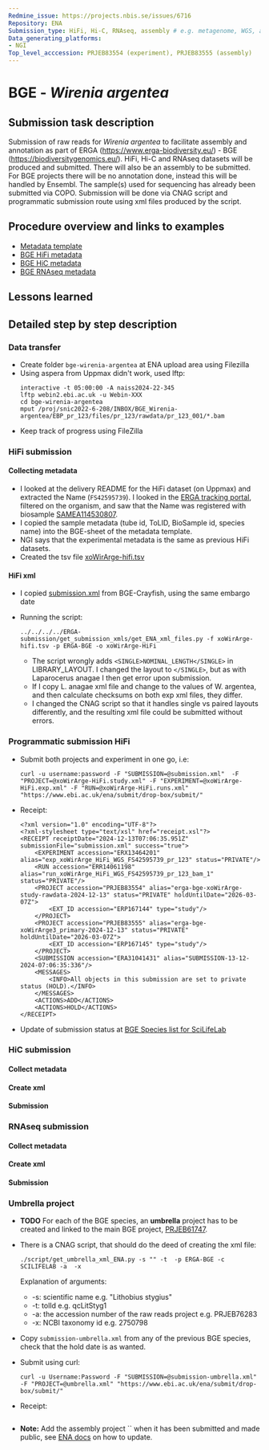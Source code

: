 ```yaml
---
Redmine_issue: https://projects.nbis.se/issues/6716
Repository: ENA
Submission_type: HiFi, Hi-C, RNAseq, assembly # e.g. metagenome, WGS, assembly, - IF RELEVANT
Data_generating_platforms:
- NGI
Top_level_acccession: PRJEB83554 (experiment), PRJEB83555 (assembly)
---
```


# BGE - *Wirenia argentea*

## Submission task description
Submission of raw reads for *Wirenia argentea* to facilitate assembly and annotation as part of ERGA (https://www.erga-biodiversity.eu/) - BGE (https://biodiversitygenomics.eu/). HiFi, Hi-C and RNAseq datasets will be produced and submitted. There will also be an assembly to be submitted. For BGE projects there will be no annotation done, instead this will be handled by Ensembl. The sample(s) used for sequencing has already been submitted via COPO.
Submission will be done via CNAG script and programmatic submission route using xml files produced by the script.

## Procedure overview and links to examples

* [Metadata template](./data/BGE-Wirenia-argentea-metadata.xlsx)
* [BGE HiFi metadata](./data/xoWirArge-hifi.tsv)
* [BGE HiC metadata](./data/-hic.tsv)
* [BGE RNAseq metadata](./data/-rnaseq.tsv)

## Lessons learned
<!-- What went well? What did not went so well? What would you have done differently? -->

## Detailed step by step description

### Data transfer
* Create folder `bge-wirenia-argentea` at ENA upload area using Filezilla
* Using aspera from Uppmax didn't work, used lftp:
    ```
    interactive -t 05:00:00 -A naiss2024-22-345
    lftp webin2.ebi.ac.uk -u Webin-XXX
    cd bge-wirenia-argentea
    mput /proj/snic2022-6-208/INBOX/BGE_Wirenia-argentea/EBP_pr_123/files/pr_123/rawdata/pr_123_001/*.bam
    ```
* Keep track of progress using FileZilla

### HiFi submission
#### Collecting metadata
* I looked at the delivery README for the HiFi dataset (on Uppmax) and extracted the Name (`FS42595739`). I looked in the [ERGA tracking portal](https://genomes.cnag.cat/erga-stream/samples/), filtered on the organism, and saw that the Name was registered with biosample [SAMEA114530807](https://www.ebi.ac.uk/biosamples/samples/SAMEA114530807).
* I copied the sample metadata (tube id, ToLID, BioSample id, species name) into the BGE-sheet of the metadata template.
* NGI says that the experimental metadata is the same as previous HiFi datasets.
* Created the tsv file [xoWirArge-hifi.tsv](./data/xoWirArge-hifi.tsv)

#### HiFi xml
* I copied [submission.xml](./data/submission.xml) from BGE-Crayfish, using the same embargo date

* Running the script:
    ```
    ../../../../ERGA-submission/get_submission_xmls/get_ENA_xml_files.py -f xoWirArge-hifi.tsv -p ERGA-BGE -o xoWirArge-HiFi
    ```
    * The script wrongly adds `<SINGLE>NOMINAL_LENGTH</SINGLE>` in LIBRARY_LAYOUT. I changed the layout to `</SINGLE>`, but as with Laparocerus anagae I then get error upon submission.
    * If I copy L. anagae xml file and change to the values of W. argentea, and then calculate checksums on both exp xml files, they differ.
    * I changed the CNAG script so that it handles single vs paired layouts differently, and the resulting xml file could be submitted without errors.

### Programmatic submission HiFi
* Submit both projects and experiment in one go, i.e:
    ```
    curl -u username:password -F "SUBMISSION=@submission.xml"  -F "PROJECT=@xoWirArge-HiFi.study.xml" -F "EXPERIMENT=@xoWirArge-HiFi.exp.xml" -F "RUN=@xoWirArge-HiFi.runs.xml" "https://www.ebi.ac.uk/ena/submit/drop-box/submit/"
    ```

* Receipt:
    ```
    <?xml version="1.0" encoding="UTF-8"?>
    <?xml-stylesheet type="text/xsl" href="receipt.xsl"?>
    <RECEIPT receiptDate="2024-12-13T07:06:35.951Z" submissionFile="submission.xml" success="true">
        <EXPERIMENT accession="ERX13464201" alias="exp_xoWirArge_HiFi_WGS_FS42595739_pr_123" status="PRIVATE"/>
        <RUN accession="ERR14061198" alias="run_xoWirArge_HiFi_WGS_FS42595739_pr_123_bam_1" status="PRIVATE"/>
        <PROJECT accession="PRJEB83554" alias="erga-bge-xoWirArge-study-rawdata-2024-12-13" status="PRIVATE" holdUntilDate="2026-03-07Z">
            <EXT_ID accession="ERP167144" type="study"/>
        </PROJECT>
        <PROJECT accession="PRJEB83555" alias="erga-bge-xoWirArge3_primary-2024-12-13" status="PRIVATE" holdUntilDate="2026-03-07Z">
            <EXT_ID accession="ERP167145" type="study"/>
        </PROJECT>
        <SUBMISSION accession="ERA31041431" alias="SUBMISSION-13-12-2024-07:06:35:336"/>
        <MESSAGES>
            <INFO>All objects in this submission are set to private status (HOLD).</INFO>
        </MESSAGES>
        <ACTIONS>ADD</ACTIONS>
        <ACTIONS>HOLD</ACTIONS>
    </RECEIPT>
    ```

* Update of submission status at [BGE Species list for SciLifeLab](https://docs.google.com/spreadsheets/d/1mSuL_qGffscer7G1FaiEOdyR68igscJB0CjDNSCNsvg/)

### HiC submission
#### Collect metadata
#### Create xml
#### Submission

### RNAseq submission
#### Collect metadata
#### Create xml
#### Submission

### Umbrella project
* **TODO**
For each of the BGE species, an **umbrella** project has to be created and linked to the main BGE project, [PRJEB61747](https://www.ebi.ac.uk/ena/browser/view/PRJEB61747).

* There is a CNAG script, that should do the deed of creating the xml file:
    ```
    ./script/get_umbrella_xml_ENA.py -s "" -t  -p ERGA-BGE -c SCILIFELAB -a  -x 
    ```
    Explanation of arguments:
    * -s: scientific name e.g. "Lithobius stygius"
    * -t: tolId e.g. qcLitStyg1
    * -a: the accession number of the raw reads project e.g. PRJEB76283
    * -x: NCBI taxonomy id e.g. 2750798

* Copy `submission-umbrella.xml` from any of the previous BGE species, check that the hold date is as wanted.
* Submit using curl:
    ```
    curl -u Username:Password -F "SUBMISSION=@submission-umbrella.xml" -F "PROJECT=@umbrella.xml" "https://www.ebi.ac.uk/ena/submit/drop-box/submit/"
    ```
* Receipt:
    ```
    
    ```
* **Note:** Add the assembly project `` when it has been submitted and made public, see [ENA docs](https://ena-docs.readthedocs.io/en/latest/faq/umbrella.html#adding-children-to-an-umbrella) on how to update.
